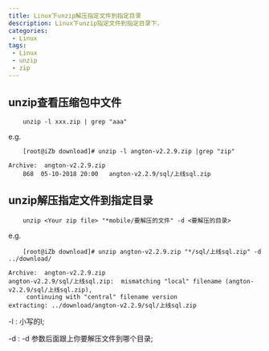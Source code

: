 ```yaml
---
title: Linux下unzip解压指定文件到指定目录
description: Linux下unzip指定文件到指定目录下，
categories:
 - Linux
tags:
 - Linux
 - unzip
 - zip
---
```


## unzip查看压缩包中文件
```shell
    unzip -l xxx.zip | grep "aaa"
```
e.g.
```shell
    [root@iZb download]# unzip -l angton-v2.2.9.zip |grep "zip"
```

    Archive:  angton-v2.2.9.zip
        868  05-10-2018 20:00   angton-v2.2.9/sql/上线sql.zip

## unzip解压指定文件到指定目录
```shell
    unzip <Your zip file> "*mobile/要解压的文件" -d <要解压的目录> 
```
e.g.
```shell 
    [root@iZb download]# unzip angton-v2.2.9.zip "*/sql/上线sql.zip" -d ../download/
```

    Archive:  angton-v2.2.9.zip
    angton-v2.2.9/sql/上线sql.zip:  mismatching "local" filename (angton-v2.2.9/sql/上线sql.zip),
         continuing with "central" filename version
    extracting: ../download/angton-v2.2.9/sql/上线sql.zip  

-l : 小写的l;

-d :  -d 参数后面跟上你要解压文件到哪个目录;
